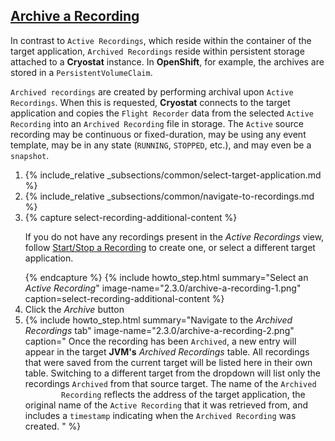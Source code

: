 ## [Archive a Recording](#archive-a-recording)
In contrast to `Active Recordings`, which reside within the container
of the target application, `Archived Recordings` reside within persistent
storage attached to a **Cryostat** instance. In **OpenShift**, for example, the
archives are stored in a `PersistentVolumeClaim`.

`Archived recordings` are created by performing archival upon `Active Recordings`.
When this is requested, **Cryostat** connects to the target application and copies
the `Flight Recorder` data from the selected `Active Recording` into an `Archived
Recording` file in storage. The `Active` source recording may be continuous or
fixed-duration, may be using any event template, may be in
any state (`RUNNING`, `STOPPED`, etc.), and may even be a `snapshot`.

<ol>
  <li>
    {% include_relative _subsections/common/select-target-application.md %}
  </li>
  <li>
    {% include_relative _subsections/common/navigate-to-recordings.md %}
  </li>
  <li>
    {% capture select-recording-additional-content %}
      <p>
        If you do not have any recordings present in the <i>Active Recordings</i>
        view, follow
        <a href="{{ page.url }}#startstop-a-recording"></i>Start/Stop</i> a Recording</a>
        to create one, or select a different target application.
      </p>
    {% endcapture %}
    {% include howto_step.html
      summary="Select an <i>Active Recording</i>"
      image-name="2.3.0/archive-a-recording-1.png"
      caption=select-recording-additional-content
    %}
  </li>
  <li>
    <summary>Click the <i>Archive</i> button</summary>
  </li>
  <li>
    {% include howto_step.html
      summary="Navigate to the <i>Archived Recordings</i> tab"
      image-name="2.3.0/archive-a-recording-2.png"
      caption="
        Once the recording has been <code>Archived</code>, a new entry will appear in the
        target <b>JVM's</b> <i>Archived Recordings</i> table. All recordings that were
        saved from the current target will be listed here in their own table.
        Switching to a different target from the dropdown will list only the
        recordings <code>Archived</code> from that source target. The name of the <code>Archived
        Recording</code> reflects the address of the target application, the original
        name of the <code>Active Recording</code> that it was retrieved from, and includes a
        <code>timestamp</code> indicating when the <code>Archived Recording</code> was created.
      "
    %}
  </li>
</ol>
